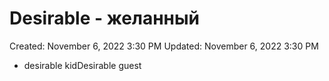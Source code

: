 # Desirable - желанный

Created: November 6, 2022 3:30 PM
Updated: November 6, 2022 3:30 PM

- desirable kidDesirable guest